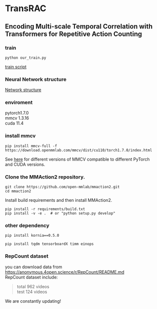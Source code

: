 # TransRAC
##  Encoding Multi-scale Temporal Correlation with Transformers for Repetitive Action Counting

### train  
` python our_train.py ` 

[train script](https://github.com/SvipRepetitionCounting/SVIP_Counting/blob/hhz/our_train.py)  

### Neural Network structure   
[Network structure](https://github.com/SvipRepetitionCounting/SVIP_Counting/blob/hhz/TransRAC.py)  

### enviroment   

pytorch1.7.0  
mmcv 1.3.16  
cuda 11.4  

### install mmcv
```shell
pip install mmcv-full -f https://download.openmmlab.com/mmcv/dist/cu110/torch1.7.0/index.html
```

See [here](https://github.com/open-mmlab/mmcv#installation) for different versions of MMCV compatible to different PyTorch and CUDA versions.

### Clone the MMAction2 repository.

```shell
git clone https://github.com/open-mmlab/mmaction2.git
cd mmaction2
```

Install build requirements and then install MMAction2.

```shell
pip install -r requirements/build.txt
pip install -v -e .  # or "python setup.py develop"
```

### other dependency
```
pip install kornia==0.5.0  

pip install tqdm tensorboardX timm einops

```

### RepCount dataset 
you can download data from https://anonymous.4open.science/r/RepCount/README.md  
RepCount dataset include:
>total 962 videos  
>test 124 videos   

We are constantly updating! 






